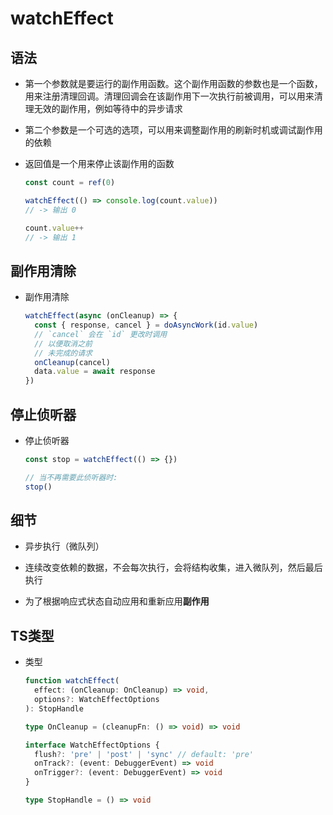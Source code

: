 # watchEffect

## 语法

  - 第一个参数就是要运行的副作用函数。这个副作用函数的参数也是一个函数，用来注册清理回调。清理回调会在该副作用下一次执行前被调用，可以用来清理无效的副作用，例如等待中的异步请求

  - 第二个参数是一个可选的选项，可以用来调整副作用的刷新时机或调试副作用的依赖

  - 返回值是一个用来停止该副作用的函数

    ```javascript
    const count = ref(0)

    watchEffect(() => console.log(count.value))
    // -> 输出 0

    count.value++
    // -> 输出 1
    ```

## 副作用清除

  - 副作用清除

    ```javascript
    watchEffect(async (onCleanup) => {
      const { response, cancel } = doAsyncWork(id.value)
      // `cancel` 会在 `id` 更改时调用
      // 以便取消之前
      // 未完成的请求
      onCleanup(cancel)
      data.value = await response
    })
    ```

## 停止侦听器

  - 停止侦听器

    ```javascript
    const stop = watchEffect(() => {})

    // 当不再需要此侦听器时:
    stop()
    ```

## 细节

  - 异步执行（微队列）

  - 连续改变依赖的数据，不会每次执行，会将结构收集，进入微队列，然后最后执行

  - 为了根据响应式状态自动应用和重新应用**副作用**

## TS类型

  - 类型

    ```typescript
    function watchEffect(
      effect: (onCleanup: OnCleanup) => void,
      options?: WatchEffectOptions
    ): StopHandle

    type OnCleanup = (cleanupFn: () => void) => void

    interface WatchEffectOptions {
      flush?: 'pre' | 'post' | 'sync' // default: 'pre'
      onTrack?: (event: DebuggerEvent) => void
      onTrigger?: (event: DebuggerEvent) => void
    }

    type StopHandle = () => void
    ```

